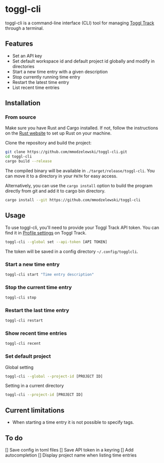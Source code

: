 # toggl-cli

toggl-cli is a command-line interface (CLI) tool for managing [Toggl Track](https://track.toggl.com/) through a terminal.

## Features

- Set an API key
- Set default workspace id and default project id globally and modify in directories
- Start a new time entry with a given description
- Stop currently running time entry
- Restart the latest time entry
- List recent time entries

## Installation

### From source

Make sure you have Rust and Cargo installed. If not, follow the instructions on the [Rust website](https://www.rust-lang.org/tools/install) to set up Rust on your machine.

Clone the repository and build the project:

```sh
git clone https://github.com/mmodzelewski/toggl-cli.git
cd toggl-cli
cargo build --release
```

The compiled binary will be available in `./target/release/toggl-cli`.
You can move it to a directory in your `PATH` for easy access.

Alternatively, you can use the `cargo install` option to build the program directly from git 
and add it to cargo bin directory.
```sh
cargo install --git https://github.com/mmodzelewski/toggl-cli
```

## Usage
To use toggl-cli, you'll need to provide your Toggl Track API token. You can find it in [Profile settings](https://track.toggl.com/profile) on Toggl Track.

```sh
toggl-cli --global set --api-token [API TOKEN]
```

The token will be saved in a config directory `~/.config/togglcli`.

### Start a new time entry
```sh
toggl-cli start "Time entry description" 
```

### Stop the current time entry
```sh
toggl-cli stop
```

### Restart the last time entry
```sh
toggl-cli restart
```

### Show recent time entries
```sh
toggl-cli recent
```

### Set default project
Global setting
```sh
toggl-cli --global --project-id [PROJECT ID]
```

Setting in a current directory
```sh
toggl-cli --project-id [PROJECT ID]
```

## Current limitations
- When starting a time entry it is not possible to specify tags.

## To do

[] Save config in toml files
[] Save API token in a keyring
[] Add autocompletion
[] Display project name when listing time entries

